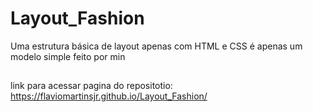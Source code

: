 # Layout_Fashion
Uma estrutura básica de layout apenas com HTML e CSS
é apenas um modelo simple feito por min
##
link para acessar pagina do repositotio: <a href= "https://flaviomartinsjr.github.io/Layout_Fashion/" target="_blank">https://flaviomartinsjr.github.io/Layout_Fashion/</a>
